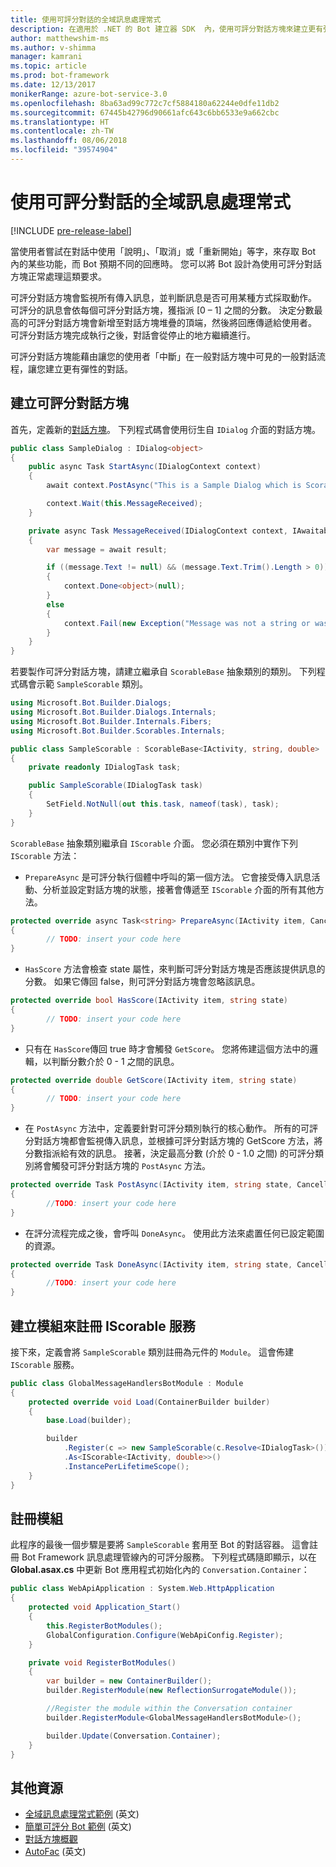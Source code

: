 ```yaml
---
title: 使用可評分對話的全域訊息處理常式
description: 在適用於 .NET 的 Bot 建立器 SDK  內，使用可評分對話方塊來建立更有彈性的對話方塊。
author: matthewshim-ms
ms.author: v-shimma
manager: kamrani
ms.topic: article
ms.prod: bot-framework
ms.date: 12/13/2017
monikerRange: azure-bot-service-3.0
ms.openlocfilehash: 8ba63ad99c772c7cf5884180a62244e0dfe11db2
ms.sourcegitcommit: 67445b42796d90661afc643c6bb6533e9a662cbc
ms.translationtype: HT
ms.contentlocale: zh-TW
ms.lasthandoff: 08/06/2018
ms.locfileid: "39574904"
---
```

# <a name="global-message-handlers-using-scorables"></a>使用可評分對話的全域訊息處理常式

[!INCLUDE [pre-release-label](../includes/pre-release-label-v3.md)]

當使用者嘗試在對話中使用「說明」、「取消」或「重新開始」等字，來存取 Bot 內的某些功能，而 Bot 預期不同的回應時。 您可以將 Bot 設計為使用可評分對話方塊正常處理這類要求。

可評分對話方塊會監視所有傳入訊息，並判斷訊息是否可用某種方式採取動作。 可評分的訊息會依每個可評分對話方塊，獲指派 [0 – 1] 之間的分數。 決定分數最高的可評分對話方塊會新增至對話方塊堆疊的頂端，然後將回應傳遞給使用者。 可評分對話方塊完成執行之後，對話會從停止的地方繼續進行。

可評分對話方塊能藉由讓您的使用者「中斷」在一般對話方塊中可見的一般對話流程，讓您建立更有彈性的對話。

## <a name="create-a-scorable-dialog"></a>建立可評分對話方塊

首先，定義新的[對話方塊](bot-builder-dotnet-dialogs.md)。 下列程式碼會使用衍生自 `IDialog` 介面的對話方塊。

```cs
public class SampleDialog : IDialog<object>
{
    public async Task StartAsync(IDialogContext context)
    {
        await context.PostAsync("This is a Sample Dialog which is Scorable. Reply with anything to return to the prior prior dialog.");

        context.Wait(this.MessageReceived);
    }

    private async Task MessageReceived(IDialogContext context, IAwaitable<IMessageActivity> result)
    {
        var message = await result;

        if ((message.Text != null) && (message.Text.Trim().Length > 0))
        {
            context.Done<object>(null);
        }
        else
        {
            context.Fail(new Exception("Message was not a string or was an empty string."));
        }
    }
}
```
若要製作可評分對話方塊，請建立繼承自 `ScorableBase` 抽象類別的類別。 下列程式碼會示範 `SampleScorable` 類別。

```cs
using Microsoft.Bot.Builder.Dialogs;
using Microsoft.Bot.Builder.Dialogs.Internals;
using Microsoft.Bot.Builder.Internals.Fibers;
using Microsoft.Bot.Builder.Scorables.Internals;

public class SampleScorable : ScorableBase<IActivity, string, double>
{
    private readonly IDialogTask task;

    public SampleScorable(IDialogTask task)
    {
        SetField.NotNull(out this.task, nameof(task), task);
    }
}
```
`ScorableBase` 抽象類別繼承自 `IScorable` 介面。 您必須在類別中實作下列 `IScorable` 方法：

- `PrepareAsync` 是可評分執行個體中呼叫的第一個方法。 它會接受傳入訊息活動、分析並設定對話方塊的狀態，接著會傳遞至 `IScorable` 介面的所有其他方法。

```cs
protected override async Task<string> PrepareAsync(IActivity item, CancellationToken token)
{
        // TODO: insert your code here
}
```

- `HasScore` 方法會檢查 state 屬性，來判斷可評分對話方塊是否應該提供訊息的分數。 如果它傳回 false，則可評分對話方塊會忽略該訊息。

```cs
protected override bool HasScore(IActivity item, string state)
{
        // TODO: insert your code here
}
```

- 只有在 `HasScore`傳回 true 時才會觸發 `GetScore`。 您將佈建這個方法中的邏輯，以判斷分數介於 0 - 1 之間的訊息。

```cs
protected override double GetScore(IActivity item, string state)
{
        // TODO: insert your code here
}
```
- 在 `PostAsync` 方法中，定義要針對可評分類別執行的核心動作。 所有的可評分對話方塊都會監視傳入訊息，並根據可評分對話方塊的 GetScore 方法，將分數指派給有效的訊息。 接著，決定最高分數 (介於 0 - 1.0 之間) 的可評分類別將會觸發可評分對話方塊的 `PostAsync` 方法。

```cs
protected override Task PostAsync(IActivity item, string state, CancellationToken token)
{
        //TODO: insert your code here
}
```

- 在評分流程完成之後，會呼叫 `DoneAsync`。 使用此方法來處置任何已設定範圍的資源。

```cs
protected override Task DoneAsync(IActivity item, string state, CancellationToken token)
{
        //TODO: insert your code here
}
```

## <a name="create-a-module-to-register-the-iscorable-service"></a>建立模組來註冊 IScorable 服務

接下來，定義會將 `SampleScorable` 類別註冊為元件的 `Module`。 這會佈建 `IScorable` 服務。

```cs
public class GlobalMessageHandlersBotModule : Module
{
    protected override void Load(ContainerBuilder builder)
    {
        base.Load(builder);

        builder
            .Register(c => new SampleScorable(c.Resolve<IDialogTask>()))
            .As<IScorable<IActivity, double>>()
            .InstancePerLifetimeScope();
    }
}
```
## <a name="register-the-module"></a>註冊模組  

此程序的最後一個步驟是要將 `SampleScorable` 套用至 Bot 的對話容器。 這會註冊 Bot Framework 訊息處理管線內的可評分服務。 下列程式碼隨即顯示，以在 **Global.asax.cs** 中更新 Bot 應用程式初始化內的 `Conversation.Container`：

```cs
public class WebApiApplication : System.Web.HttpApplication
{
    protected void Application_Start()
    {
        this.RegisterBotModules();
        GlobalConfiguration.Configure(WebApiConfig.Register);
    }

    private void RegisterBotModules()
    {
        var builder = new ContainerBuilder();
        builder.RegisterModule(new ReflectionSurrogateModule());

        //Register the module within the Conversation container
        builder.RegisterModule<GlobalMessageHandlersBotModule>();

        builder.Update(Conversation.Container);
    }
}
```

## <a name="additional-resources"></a>其他資源
* [全域訊息處理常式範例](https://github.com/Microsoft/BotBuilder-Samples/tree/master/CSharp/core-GlobalMessageHandlers) (英文)
* [簡單可評分 Bot 範例](https://github.com/Microsoft/BotFramework-Samples/tree/master/blog-samples/CSharp/ScorableBotSample) (英文)
* [對話方塊概觀](bot-builder-dotnet-dialogs.md)
* [AutoFac](https://autofac.org/) (英文)
